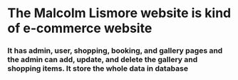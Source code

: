 # The Malcolm Lismore website is kind of e-commerce website

### It has admin, user, shopping, booking, and gallery pages and the admin can add, update, and delete the gallery and shopping items. It store the whole data in database
